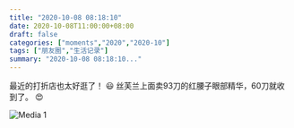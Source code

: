 ```yaml
---
title: "2020-10-08 08:18:10"
date: 2020-10-08T11:00:00+08:00
draft: false
categories: ["moments","2020","2020-10"]
tags: ["朋友圈","生活记录"]
summary: "2020-10-08 08:18:10..."
---
```


最近的打折店也太好逛了！ 😃 丝芙兰上面卖93刀的红腰子眼部精华，60刀就收到了。 😍

![Media 1](/Moments/photos/2020-10-08/202010080818100.jpg)

